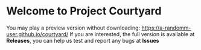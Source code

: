 # Welcome to Project Courtyard
You may play a preview version without downloading: https://a-randomm-user.github.io/courtyard/
If you are interested, the full version is available at **Releases**, you can help us test and report any bugs at **Issues**
